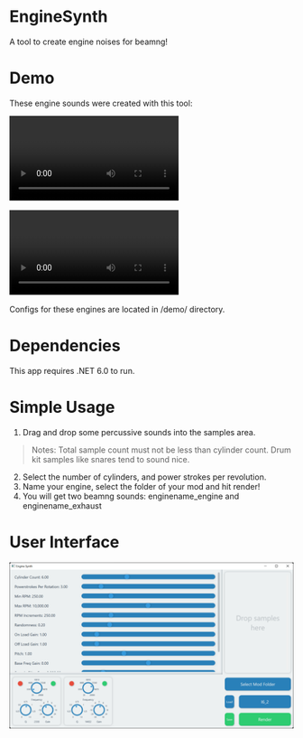 # EngineSynth

A tool to create engine noises for beamng!

# Demo

These engine sounds were created with this tool:

![F1_3.0_V10](/demo/F1_3.0_V10_DEMO.mov)

![F1_1.6_V6](/demo/F1_1.6_V6_DEMO.mov)

Configs for these engines are located in /demo/ directory.

# Dependencies

This app requires .NET 6.0 to run.

# Simple Usage

1. Drag and drop some percussive sounds into the samples area.
> Notes:
>   Total sample count must not be less than cylinder count.
>   Drum kit samples like snares tend to sound nice.

2. Select the number of cylinders, and power strokes per revolution.
3. Name your engine, select the folder of your mod and hit render!
4. You will get two beamng sounds: enginename_engine and enginename_exhaust

# User Interface

![User Interface](/demo/img/UI.png)
